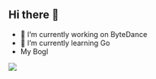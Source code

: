 ## Hi there 👋
- 🔭 I’m currently working on ByteDance
- 🌱 I’m currently learning Go
- My Bogl
<a href='https://juejin.cn/user/3507877389285450'>

<picture>
  <source
    srcset="https://github-readme-stats.vercel.app/api?username=AlexLi-Dev&show_icons=true&theme=dark"
    media="(prefers-color-scheme: dark)"
  />
  <source
    srcset="https://github-readme-stats.vercel.app/api?username=AlexLi-Dev&show_icons=true"
    media="(prefers-color-scheme: light), (prefers-color-scheme: no-preference)"
  />
  <img src="https://github-readme-stats.vercel.app/api?username=AlexLi-Dev&show_icons=true" />
</picture>

